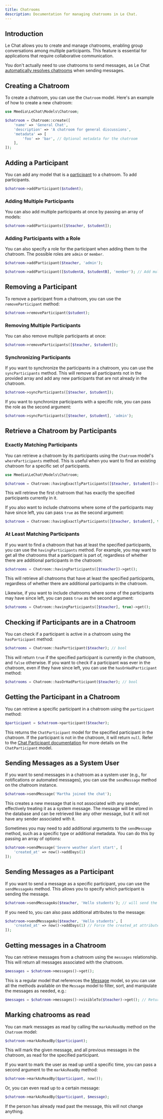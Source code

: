 ```yaml
---
title: Chatrooms
description: Documentation for managing chatrooms in Le Chat.
---
```


## Introduction
Le Chat allows you to create and manage chatrooms, enabling group conversations among multiple participants. This feature is essential for applications that require collaborative communication.

You don't actually need to use chatrooms to send messages, as Le Chat [automatically resolves chatrooms](/messages) when sending messages.

## Creating a Chatroom

To create a chatroom, you can use the `Chatroom` model. Here's an example of how to create a new chatroom:

```php
use Mmedia\LeChat\Models\Chatroom;

$chatroom = Chatroom::create([
    'name' => 'General Chat',
    'description' => 'A chatroom for general discussions',
    'metadata' => [
        'foo' => 'bar', // Optional metadata for the chatroom
    ],
]);
```

## Adding a Participant

You can add any model that is a [participant](/configuring-models) to a chatroom. To add participants.

```php
$chatroom->addParticipant($student);
```

### Adding Multiple Participants
You can also add multiple participants at once by passing an array of models:
```php
$chatroom->addParticipants([$teacher, $student]);
```

### Adding Participants with a Role
You can also specify a role for the participant when adding them to the chatroom. The possible roles are `admin` or `member`.

```php
$chatroom->addParticipant($teacher, 'admin');

$chatroom->addParticipant([$studentA, $studentB], 'member'); // Add multiple participants with the same role
```

## Removing a Participant
To remove a participant from a chatroom, you can use the `removeParticipant` method:
```php
$chatroom->removeParticipant($student);
```

### Removing Multiple Participants
You can also remove multiple participants at once:
```php
$chatroom->removeParticipants([$teacher, $student]);
```

### Synchronizing Participants
If you want to synchronize the participants in a chatroom, you can use the `syncParticipants` method. This will remove all participants not in the provided array and add any new participants that are not already in the chatroom.
```php
$chatroom->syncParticipants([$teacher, $student]);
```

If you want to synchronize participants with a specific role, you can pass the role as the second argument:
```php
$chatroom->syncParticipants([$teacher, $student], 'admin');
```

## Retrieve a Chatroom by Participants

### Exactly Matching Participants
You can retrieve a chatroom by its participants using the `Chatroom` model's `whereParticipants` method. This is useful when you want to find an existing chatroom for a specific set of participants.

```php
use Mmedia\LeChat\Models\Chatroom;

$chatroom = Chatroom::havingExactlyParticipants([$teacher, $student])->first();
```

This will retrieve the first chatroom that has exactly the specified participants currently in it.

If you also want to include chatrooms where some of the participants may have since left, you can pass `true` as the second argument:

```php
$chatroom = Chatroom::havingExactlyParticipants([$teacher, $student], true)->first();
```

### At Least Matching Participants
If you want to find a chatroom that has at least the specified participants, you can use the `havingParticipants` method. For example, you may want to get all the chatrooms that a participant is part of, regardless of whether there are additional participants in the chatroom:
```php
$chatrooms = Chatroom::havingParticipants([$teacher])->get();
```

This will retrieve all chatrooms that have at least the specified participants, regardless of whether there are additional participants in the chatroom.

Likewise, if you want to include chatrooms where some of the participants may have since left, you can pass `true` as the second argument:
```php
$chatrooms = Chatroom::havingParticipants([$teacher], true)->get();
```

## Checking if Participants are in a Chatroom
You can check if a participant is active in a chatroom using the `hasParticipant` method:
```php
$chatrooms = Chatroom::hasParticipant($teacher); // bool
```

This will return `true` if the specified participant is currently in the chatroom, and `false` otherwise. If you want to check if a participant was ever in the chatroom, even if they have since left, you can use the `hasOrHadParticipant` method:
```php
$chatrooms = Chatroom::hasOrHadParticipant($teacher); // bool
```

## Getting the Participant in a Chatroom
You can retrieve a specific participant in a chatroom using the `participant` method:
```php
$participant = $chatroom->participant($teacher);
```

This returns the `ChatParticipant` model for the specified participant in the chatroom. If the participant is not in the chatroom, it will return `null`. Refer to the [Chat Participant documentation](/participants) for more details on the `ChatParticipant` model.

## Sending Messages as a System User
If you want to send messages in a chatroom as a system user (e.g., for notifications or automated messages), you can use the `sendMessage` method on the chatroom instance.
```php
$chatroom->sendMessage('Martha joined the chat');
```

This creates a new message that is not associated with any sender, effectively treating it as a system message. The message will be stored in the database and can be retrieved like any other message, but it will not have any sender associated with it.

Sometimes you may need to add additional arguments to the `sendMessage` method, such as a specific type or additional metadata. You can do this by passing an array of options:
```php
$chatroom->sendMessage('Severe weather alert start', [
    'created_at' => now()->addDays(1)
]);
```

## Sending Messages as a Participant
If you want to send a message as a specific participant, you can use the `sendMessageAs` method. This allows you to specify which participant is sending the message.
```php
$chatroom->sendMessageAs($teacher, 'Hello students'); // will send the message as the teacher
```

If you need to, you can also pass additional attributes to the message:
```php
$chatroom->sendMessageAs($teacher, 'Hello students', [
    'created_at' => now()->addDays(1) // Force the created_at attribute
]);
```

## Getting messages in a Chatroom
You can retrieve messages from a chatroom using the `messages` relationship. This will return all messages associated with the chatroom.
```php
$messages = $chatroom->messages()->get();
```

This is a regular model that references the [Message](/messages) model, so you can use all the methods available on the `Message` model to filter, sort, and manipulate the messages as needed, e.g.:
```php
$messages = $chatroom->messages()->visibleTo($teacher)->get(); // Returns messages that can be read by the teacher
```

## Marking chatrooms as read
You can mark messages as read by calling the `markAsReadBy` method on the `Chatroom` model:

```php
$chatroom->markAsReadBy($participant);
```

This will mark the given message, and all previous messages in the chatroom, as read for the specified participant.

If you want to mark the user as read up until a specific time, you can pass a second argument to the `markAsReadBy` method:
```php
$chatroom->markAsReadBy($participant, now());
```

Or, you can even read up to a certain message:
```php
$chatroom->markAsReadBy($participant, $message);
```

If the person has already read past the message, this will not change anything.